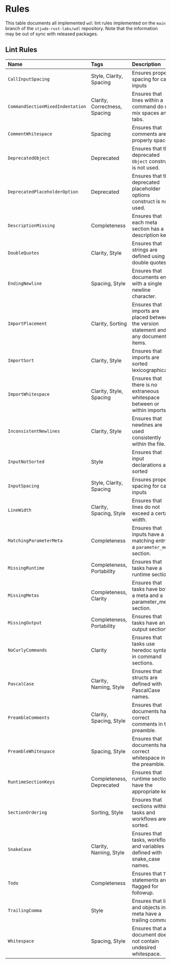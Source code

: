 # Rules

This table documents all implemented `wdl` lint rules implemented on the `main`
branch of the `stjude-rust-labs/wdl` repository. Note that the information may
be out of sync with released packages.

## Lint Rules

| Name                             | Tags                          | Description                                                                           |
| :------------------------------- | :---------------------------- | :------------------------------------------------------------------------------------ |
| `CallInputSpacing`               | Style, Clarity, Spacing       | Ensures proper spacing for call inputs                                                |
| `CommandSectionMixedIndentation` | Clarity, Correctness, Spacing | Ensures that lines within a command do not mix spaces and tabs.                       |
| `CommentWhitespace`              | Spacing                       | Ensures that comments are properly spaced.                                            |
| `DeprecatedObject`               | Deprecated                    | Ensures that the deprecated `Object` construct is not used.                           |
| `DeprecatedPlaceholderOption`    | Deprecated                    | Ensures that the deprecated placeholder options construct is not used.                |
| `DescriptionMissing`             | Completeness                  | Ensures that each meta section has a description key.                                 |
| `DoubleQuotes`                   | Clarity, Style                | Ensures that strings are defined using double quotes.                                 |
| `EndingNewline`                  | Spacing, Style                | Ensures that documents end with a single newline character.                           |
| `ImportPlacement`                | Clarity, Sorting              | Ensures that imports are placed between the version statement and any document items. |
| `ImportSort`                     | Clarity, Style                | Ensures that imports are sorted lexicographically.                                    |
| `ImportWhitespace`               | Clarity, Style, Spacing       | Ensures that there is no extraneous whitespace between or within imports.             |
| `InconsistentNewlines`           | Clarity, Style                | Ensures that newlines are used consistently within the file.                          |
| `InputNotSorted`                 | Style                         | Ensures that input declarations are sorted                                            |
| `InputSpacing`                   | Style, Clarity, Spacing       | Ensures proper spacing for call inputs                                                |
| `LineWidth`                      | Clarity, Spacing, Style       | Ensures that lines do not exceed a certain width.                                     |
| `MatchingParameterMeta`          | Completeness                  | Ensures that inputs have a matching entry in a `parameter_meta` section.              |
| `MissingRuntime`                 | Completeness, Portability     | Ensures that tasks have a runtime section.                                            |
| `MissingMetas`                   | Completeness, Clarity         | Ensures that tasks have both a meta and a parameter_meta section.                     |
| `MissingOutput`                  | Completeness, Portability     | Ensures that tasks have an output section.                                            |
| `NoCurlyCommands`                | Clarity                       | Ensures that tasks use heredoc syntax in command sections.                            |
| `PascalCase`                     | Clarity, Naming, Style        | Ensures that structs are defined with PascalCase names.                               |
| `PreambleComments`               | Clarity, Spacing, Style       | Ensures that documents have correct comments in the preamble.                         |
| `PreambleWhitespace`             | Spacing, Style                | Ensures that documents have correct whitespace in the preamble.                       |
| `RuntimeSectionKeys`             | Completeness, Deprecated      | Ensures that runtime sections have the appropriate keys.                              |
| `SectionOrdering`                | Sorting, Style                | Ensures that sections within tasks and workflows are sorted.                          |
| `SnakeCase`                      | Clarity, Naming, Style        | Ensures that tasks, workflows, and variables are defined with snake_case names.       |
| `Todo`                           | Completeness                  | Ensures that `TODO` statements are flagged for followup.                              |
| `TrailingComma`                  | Style                         | Ensures that lists and objects in meta have a trailing comma.                         |
| `Whitespace`                     | Spacing, Style                | Ensures that a document does not contain undesired whitespace.                        |

